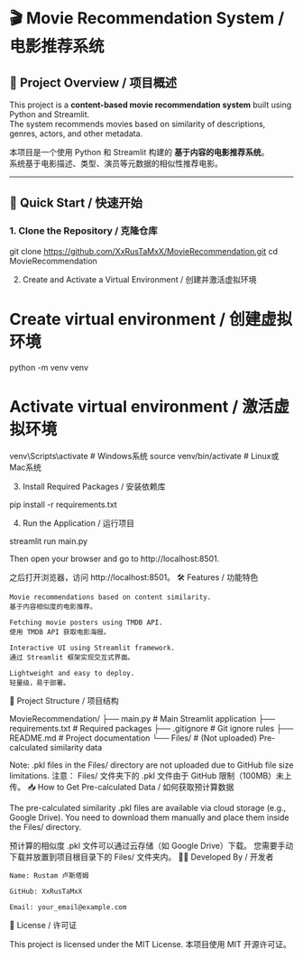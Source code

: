 # 🎬 Movie Recommendation System / 电影推荐系统

## 📌 Project Overview / 项目概述

This project is a **content-based movie recommendation system** built using Python and Streamlit.  
The system recommends movies based on similarity of descriptions, genres, actors, and other metadata.

本项目是一个使用 Python 和 Streamlit 构建的 **基于内容的电影推荐系统**。  
系统基于电影描述、类型、演员等元数据的相似性推荐电影。

---

## 🚀 Quick Start / 快速开始

### 1. Clone the Repository / 克隆仓库


git clone https://github.com/XxRusTaMxX/MovieRecommendation.git
cd MovieRecommendation

2. Create and Activate a Virtual Environment / 创建并激活虚拟环境

# Create virtual environment / 创建虚拟环境
python -m venv venv

# Activate virtual environment / 激活虚拟环境
venv\Scripts\activate        # Windows系统
source venv/bin/activate     # Linux或Mac系统

3. Install Required Packages / 安装依赖库

pip install -r requirements.txt

4. Run the Application / 运行项目

streamlit run main.py

Then open your browser and go to http://localhost:8501.

之后打开浏览器，访问 http://localhost:8501。
🛠 Features / 功能特色

    Movie recommendations based on content similarity.
    基于内容相似度的电影推荐。

    Fetching movie posters using TMDB API.
    使用 TMDB API 获取电影海报。

    Interactive UI using Streamlit framework.
    通过 Streamlit 框架实现交互式界面。

    Lightweight and easy to deploy.
    轻量级，易于部署。

📂 Project Structure / 项目结构

MovieRecommendation/
├── main.py               # Main Streamlit application
├── requirements.txt      # Required packages
├── .gitignore             # Git ignore rules
├── README.md              # Project documentation
└── Files/                 # (Not uploaded) Pre-calculated similarity data

Note: .pkl files in the Files/ directory are not uploaded due to GitHub file size limitations.
注意： Files/ 文件夹下的 .pkl 文件由于 GitHub 限制（100MB）未上传。
📥 How to Get Pre-calculated Data / 如何获取预计算数据

The pre-calculated similarity .pkl files are available via cloud storage (e.g., Google Drive).
You need to download them manually and place them inside the Files/ directory.

预计算的相似度 .pkl 文件可以通过云存储（如 Google Drive）下载。
您需要手动下载并放置到项目根目录下的 Files/ 文件夹内。
👨‍💻 Developed By / 开发者

    Name: Rustam 卢斯塔姆

    GitHub: XxRusTaMxX

    Email: your_email@example.com

📜 License / 许可证

This project is licensed under the MIT License.
本项目使用 MIT 开源许可证。
